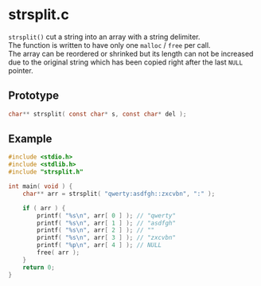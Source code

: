 # strsplit.c

`strsplit()` cut a string into an array with a string delimiter.  
The function is written to have only one `malloc` / `free` per call.  
The array can be reordered or shrinked but its length can not be increased due to the original string which has been copied right after the last `NULL` pointer.

## Prototype
``` C
char** strsplit( const char* s, const char* del );
```

## Example
``` C
#include <stdio.h>
#include <stdlib.h>
#include "strsplit.h"

int main( void ) {
	char** arr = strsplit( "qwerty:asdfgh::zxcvbn", ":" );

	if ( arr ) {
		printf( "%s\n", arr[ 0 ] ); // "qwerty"
		printf( "%s\n", arr[ 1 ] ); // "asdfgh"
		printf( "%s\n", arr[ 2 ] ); // ""
		printf( "%s\n", arr[ 3 ] ); // "zxcvbn"
		printf( "%p\n", arr[ 4 ] ); // NULL
		free( arr );
	}
	return 0;
}
```

